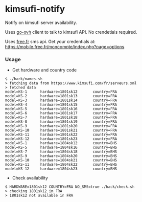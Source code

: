 # kimsufi-notify

Notify on kimsufi server availability.

Uses [go-ovh](https://github.com/ovh/go-ovh) client to talk to kimsufi API. No crendetials required.

Uses [free.fr](http://mobile.free.fr/) sms api. Get your credentials at: https://mobile.free.fr/moncompte/index.php?page=options

### Usage

* Get hardware and country code

```
$ ./hack/names.sh
> fetching data from https://www.kimsufi.com/fr/serveurs.xml
> fetched data
model=KS-1      hardware=1801sk12       country=FRA
model=KS-2      hardware=1801sk13       country=FRA
model=KS-3      hardware=1801sk14       country=FRA
model=KS-4      hardware=1801sk15       country=FRA
model=KS-5      hardware=1801sk16       country=FRA
model=KS-6      hardware=1801sk17       country=FRA
model=KS-7      hardware=1801sk18       country=FRA
model=KS-8      hardware=1801sk19       country=FRA
model=KS-9      hardware=1801sk20       country=FRA
model=KS-10     hardware=1801sk21       country=FRA
model=KS-11     hardware=1801sk22       country=FRA
model=KS-12     hardware=1801sk23       country=FRA
model=KS-1      hardware=1804sk12       country=BHS
model=KS-5      hardware=1804sk16       country=BHS
model=KS-7      hardware=1804sk18       country=BHS
model=KS-9      hardware=1804sk20       country=BHS
model=KS-10     hardware=1804sk21       country=BHS
model=KS-11     hardware=1804sk22       country=BHS
model=KS-12     hardware=1804sk23       country=BHS
```

* Check availability

```
$ HARDWARE=1801sk12 COUNTRY=FRA NO_SMS=true ./hack/check.sh
> checking 1801sk12 in FRA
> 1801sk12 not available in FRA
```
